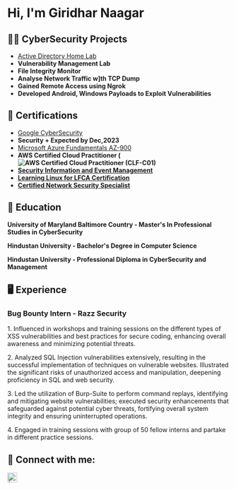 <h1>Hi, I'm Giridhar Naagar </h1>

<h2>👨‍💻 CyberSecurity Projects </h2>

- [Active Directory Home Lab](https://github.com/GiridharNaagar/Active-Directory-Home-Lab-)
- <b> Vulnerability Management Lab </b>
- <b> File Integrity Monitor </b>
- <b> Analyse Network Traffic w]th TCP Dump </b>
- <b> Gained Remote Access using Ngrok </b>
- <b> Developed Android, Windows Payloads to Exploit Vulnerabilities </b>

<h2> 📃 Certifications </h2>

- [Google CyberSecurity](https://rb.gy/9vn41i) 
- <b> Security +   Expected by Dec,2023 </b>
- [Microsoft Azure Fundamentals AZ-900](https://rb.gy/g15mwi)
- <b> AWS Certified Cloud Practitioner (![AWS Certified Cloud Practitioner (CLF-C01)](https://github.com/GiridharNaagar/GiridharNaagar/assets/114043681/28634a03-710c-457a-83b4-d42a59bac5b5)
- [Security Information and Event Management](https://rb.gy/v9jymw)
- [Learning Linux for LFCA Certification](https://rb.gy/cvkyr5)
- [Certified Network Security Specialist](https://rb.gy/2d6ty3)

<h2> 📖 Education </h2>

<b> University of Maryland Baltimore Country </b> - Master's In Professional Studies in CyberSecurity
   
 <b> Hindustan University </b> - Bachelor's Degree in Computer Science
   
<b> Hindustan University </b> - Professional Diploma in CyberSecurity and Management

<h2> 🖥️ Experience </h2>
 <h3>Bug Bounty Intern - Razz Security </h3>
 
   </b> 1. Influenced in workshops and training sessions on the different types of XSS vulnerabilities and best practices for secure coding, enhancing overall awareness and minimizing potential threats.</b> 
 
   </b> 2. Analyzed SQL Injection vulnerabilities extensively, resulting in the successful implementation of techniques on vulnerable websites. Illustrated the significant risks of unauthorized access and manipulation, deepening proficiency in SQL and web security. </b>
   
   </b> 3. Led the utilization of Burp-Suite to perform command replays, identifying and mitigating website vulnerabilities; executed security enhancements that safeguarded against potential cyber threats, fortifying overall system integrity and ensuring uninterrupted operations.</b>
   
   </b> 4. Engaged in training sessions with group of 50 fellow interns and partake in different practice sessions.</b>

 <h2> 🤳 Connect with me:</h2>

[<img align="left" alt="| LinkedIn" width="22px" src="https://cdn.jsdelivr.net/npm/simple-icons@v3/icons/linkedin.svg" />][linkedin]

[linkedin]: https://www.linkedin.com/in/srinivasgiridharnaagar-tangutur/
